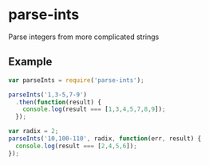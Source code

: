 parse-ints
==========

Parse integers from more complicated strings

## Example

```javascript
var parseInts = require('parse-ints');

parseInts('1,3-5,7-9')
  .then(function(result) {
    console.log(result === [1,3,4,5,7,8,9]);
  });

var radix = 2;
parseInts('10,100-110', radix, function(err, result) {
  console.log(result === [2,4,5,6]);
});
```

